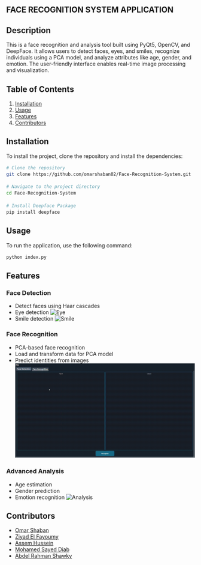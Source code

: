## FACE RECOGNITION SYSTEM APPLICATION
## Description
This is a face recognition and analysis tool built using PyQt5, OpenCV, and DeepFace. It allows users to detect faces, eyes, and smiles, recognize individuals using a PCA model, and analyze attributes like age, gender, and emotion. The user-friendly interface enables real-time image processing and visualization.

## Table of Contents
1. [Installation](#installation)
2. [Usage](#usage)
3. [Features](#features)
4. [Contributors](#Contributors)

## Installation
To install the project, clone the repository and install the dependencies:

```bash
# Clone the repository
git clone https://github.com/omarshaban02/Face-Recognition-System.git

# Navigate to the project directory
cd Face-Recognition-System

# Install Deepface Package
pip install deepface
```

## Usage
To run the application, use the following command:

```bash
python index.py
```

## Features
### Face Detection
- Detect faces using Haar cascades
- Eye detection
![Eye](assets/km.png)
- Smile detection
![Smile](assets/km.png)
### Face Recognition
- PCA-based face recognition
- Load and transform data for PCA model
- Predict identities from images
![Reco](assets/reco.gif)
### Advanced Analysis
- Age estimation
- Gender prediction
- Emotion recognition
![Analysis](assets/km.png)
## Contributors

- [Omar Shaban](https://github.com/omarshaban02)
- [Ziyad El Fayoumy](https://github.com/Zoz-HF)
- [Assem Hussein](https://github.com/RushingBlast)
- [Mohamed Sayed Diab](https://github.com/MohamedSayedDiab)
- [Abdel Rahman Shawky](https://github.com/AbdulrahmanGhitani)
